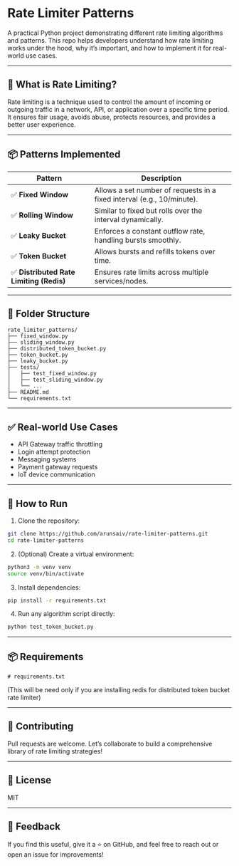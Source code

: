 # Rate Limiter Patterns

A practical Python project demonstrating different rate limiting algorithms and patterns. This repo helps developers understand how rate limiting works under the hood, why it’s important, and how to implement it for real-world use cases.

---

## 📌 What is Rate Limiting?
Rate limiting is a technique used to control the amount of incoming or outgoing traffic in a network, API, or application over a specific time period. It ensures fair usage, avoids abuse, protects resources, and provides a better user experience.

---

## 📦 Patterns Implemented

| Pattern           | Description |
|------------------|-------------|
| ✅ **Fixed Window**     | Allows a set number of requests in a fixed interval (e.g., 10/minute). |
| ✅ **Rolling Window**   | Similar to fixed but rolls over the interval dynamically. |
| ✅ **Leaky Bucket**     | Enforces a constant outflow rate, handling bursts smoothly. |
| ✅ **Token Bucket**     | Allows bursts and refills tokens over time. |
| ✅ **Distributed Rate Limiting (Redis)** | Ensures rate limits across multiple services/nodes. |

---

## 📁 Folder Structure

```
rate_limiter_patterns/
├── fixed_window.py
├── sliding_window.py
├── distributed_token_bucket.py
├── token_bucket.py
├── leaky_bucket.py
├── tests/
│   ├── test_fixed_window.py
│   ├── test_sliding_window.py
│   └── ...
├── README.md
└── requirements.txt
```

---

## ✅ Real-world Use Cases
- API Gateway traffic throttling
- Login attempt protection
- Messaging systems
- Payment gateway requests
- IoT device communication

---

## 🧪 How to Run

1. Clone the repository:
```bash
git clone https://github.com/arunsaiv/rate-limiter-patterns.git
cd rate-limiter-patterns
```

2. (Optional) Create a virtual environment:
```bash
python3 -m venv venv
source venv/bin/activate
```

3. Install dependencies:
```bash
pip install -r requirements.txt
```

4. Run any algorithm script directly:
```bash
python test_token_bucket.py
```

---

## 📦 Requirements
```
# requirements.txt
```
(This will be need only if you are installing redis for distributed token bucket rate limiter)

---

## 🙌 Contributing
Pull requests are welcome. Let’s collaborate to build a comprehensive library of rate limiting strategies!

---

## 📜 License
MIT

---

## 💬 Feedback
If you find this useful, give it a ⭐ on GitHub, and feel free to reach out or open an issue for improvements!
